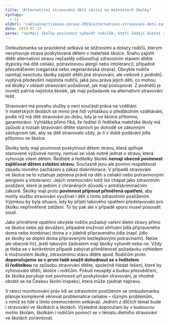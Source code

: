 ```yaml
---
title: "Alternativní stravování dětí závisí na možnostech školky"
vystupy:
  - tz
oldUrl: "/aktualne/tiskove-zpravy-2019/alternativni-stravovani-deti-zavisi-na-moznostech-skolky"
date: 2019-07-12
perex: "<p>Mají školky povinnost vyhovět rodičům, kteří žádají dietní stravu pro své děti trpící celiakií, potravinovou alergií nebo intolerancí, nebo by pro ně chtěli vegetariánskou či veganskou stravu?</p>"
---
```


<!-- imported from the old website -->

<p>Ombudsmanka se pravidelně setkává se stížnostmi a dotazy rodičů, kterým nevyhovuje strava poskytovaná dětem v mateřské školce. Snahu zajistit dítěti alternativní stravu nejčastěji odůvodňují zdravotním stavem dítěte (typicky má dítě celiakii, potravinovou alergii nebo intoleranci), případně přesvědčením (veganská nebo vegetariánská strava). Obvykle rodiče namítají neochotu školky zajistit dítěti jiné stravování, ale celkově z podnětů vyplývá především nejistota rodičů, jaká jsou práva jejich dětí, co mohou od školky v oblasti stravování požadovat, jak mají postupovat. Z podnětů je rovněž patrná nejistota školek, jak mají požadavek na alternativní stravování řešit. </p> <p>Stravování má povahu služby a není součástí práva na vzdělání. V mateřských školách se mimo jiné řídí vyhláškou o předškolním vzdělávání, podle níž má dítě stravování po dobu, kdy je ve školce přítomno, garantováno. Vyhláška přímo říká, že ředitel či ředitelka mateřské školy má způsob a rozsah stravování dítěte stanovit po dohodě se zákonným zástupcem tak, aby se dítě stravovalo vždy, je-li v době podávání jídla přítomno ve školce. </p> <p>Školky tedy mají povinnost poskytnout dětem stravu, která splňuje stanovené výživové normy, nemusí se však nutně jednat o stravu, která vyhovuje všem dětem. Ředitelé a ředitelky školek <b>nemají obecně povinnost zajišťovat dětem zvláštní stravu</b>. Současně jsou ale povinni respektovat zásadu rovného zacházení a zákaz diskriminace. V případě stravování ve školce se to vztahuje zejména právě na děti s celiakií nebo potravinovými alergiemi a intolerancí. Jejich onemocnění totiž lze chápat jako zdravotním postižení, které je jedním z chráněných důvodů v antidiskriminačním zákoně. Školky mají proto <b>povinnost přijmout přiměřená opatření</b>, aby mohly službu stravování využívat i děti s tímto zdravotním postižením. Výjimkou by byla situace, kdy by přijetí takového opatření představovalo pro školku nepřiměřené zatížení. To by pak ale v případě sporu musel posoudit soud.</p> <p>Jako přiměřené opatření obvykle rodiče požadují vaření dietní stravy přímo ve školce nebo její dovážení, případně možnost ohřívání jídla připraveného doma nebo kombinaci doma a v jídelně připraveného jídla (např. jídlo ze školky se doplní doma připravenými bezlepkovými potravinami). Nelze ale obecně říct, jestli takovým žádostem mají školky vyhovět nebo ne. Vždy je třeba se v konkrétním případě zabývat přiměřeností požadavku vzhledem k možnostem školky, zdravotnímu stavu dítěte apod. Rodičům proto <b>doporučujeme se v první řadě snažit dohodnout se s ředitelem či ředitelkou</b> na způsobu stravování dítěte, společně hledat řešení, které by vyhovovalo dítěti, školce i rodičům. Pokud neuspějí a budou přesvědčeni, že školka porušuje své povinnosti při poskytování stravování, je vhodné obrátit se na Českou školní inspekci, která může zjednat nápravu.</p><p> V rámci monitorování práv lidí se zdravotním postižením se ombudsmanka plánuje komplexně věnovat problematice celiakie – různým problémům, s nimiž se lidé s tímto onemocněním setkávají. Jedním z dílčích témat bude i stravování ve školkách a školách. Výsledné doporučení by v budoucnu mohlo školám, školkám i rodičům pomoct se v tématu dietního stravování ve školách zorientovat.</p>

